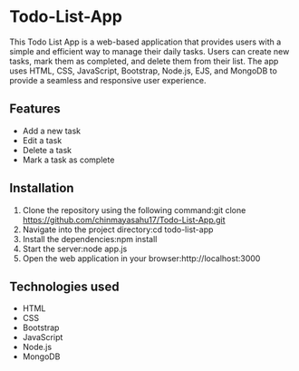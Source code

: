 # Todo-List-App
This Todo List App is a web-based application that provides users with a simple and efficient way to manage their daily tasks. Users can create new tasks, mark them as completed, and delete them from their list. The app uses HTML, CSS, JavaScript, Bootstrap, Node.js, EJS, and MongoDB to provide a seamless and responsive user experience.
## Features
- Add a new task
- Edit a task
- Delete a task
- Mark a task as complete
## Installation

1. Clone the repository using the following command:git clone https://github.com/chinmayasahu17/Todo-List-App.git 
2. Navigate into the project directory:cd todo-list-app
3. Install the dependencies:npm install
4. Start the server:node app.js
5. Open the web application in your browser:http://localhost:3000

## Technologies used

- HTML
- CSS
- Bootstrap
- JavaScript
- Node.js
- MongoDB





